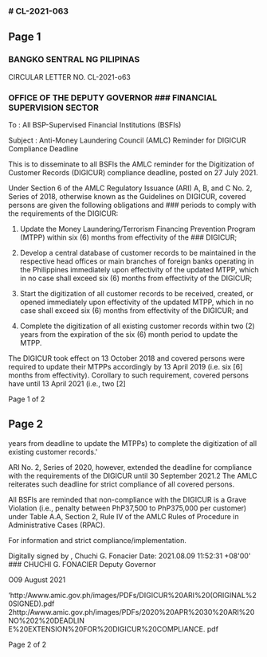 ### # CL-2021-063

## Page 1

### BANGKO SENTRAL NG PILIPINAS

CIRCULAR LETTER NO. CL-2021-o63

### OFFICE OF THE DEPUTY GOVERNOR ### FINANCIAL SUPERVISION SECTOR

To : All BSP-Supervised Financial Institutions (BSFIs)

Subject : Anti-Money Laundering Council (AMLC) Reminder for DIGICUR Compliance Deadline

This is to disseminate to all BSFls the AMLC reminder for the Digitization of Customer Records (DIGICUR) compliance deadline, posted on 27 July 2021.

Under Section 6 of the AMLC Regulatory Issuance (ARI) A, B, and C No. 2, Series of 2018, otherwise known as the Guidelines on DIGICUR, covered persons are given the following obligations and ### periods to comply with the requirements of the DIGICUR:

1. Update the Money Laundering/Terrorism Financing Prevention Program (MTPP) within six (6) months from effectivity of the ### DIGICUR;

2. Develop a central database of customer records to be maintained in the respective head offices or main branches of foreign banks operating in the Philippines immediately upon effectivity of the updated MTPP, which in no case shall exceed six (6) months from effectivity of the DIGICUR;

3. Start the digitization of all customer records to be received, created, or opened immediately upon effectivity of the updated MTPP, which in no case shall exceed six (6) months from effectivity of the DIGICUR; and

4. Complete the digitization of all existing customer records within two (2) years from the expiration of the six (6) month period to update the MTPP.

The DIGICUR took effect on 13 October 2018 and covered persons were required to update their MTPPs accordingly by 13 April 2019 (i.e. six [6] months from effectivity). Corollary to such requirement, covered persons have until 13 April 2021 (i.e., two [2]

Page 1 of 2

## Page 2

years from deadline to update the MTPPs) to complete the digitization of all existing customer records.'

ARI No. 2, Series of 2020, however, extended the deadline for compliance with the requirements of the DIGICUR until 30 September 2021.2 The AMLC reiterates such deadline for strict compliance of all covered persons.

All BSFls are reminded that non-compliance with the DIGICUR is a Grave Violation (i.e., penalty between PhP37,500 to PhP375,000 per customer) under Table A.A, Section 2, Rule IV of the AMLC Rules of Procedure in Administrative Cases (RPAC).

For information and strict compliance/implementation.

Digitally signed by , Chuchi G. Fonacier Date: 2021.08.09 11:52:31 +08'00' ### CHUCHI G. FONACIER Deputy Governor

O09 August 2021

‘http:/Awww.amic.gov.ph/images/PDFs/DIGICUR%20ARI%20(ORIGINAL%20SIGNED).pdf 2http:/Awww.amic.gov.ph/images/PDFs/2020%20APR%2030%20ARI%20NO%202%20DEADLIN E%20EXTENSION%20FOR%20DIGICUR%20COMPLIANCE. pdf

Page 2 of 2 